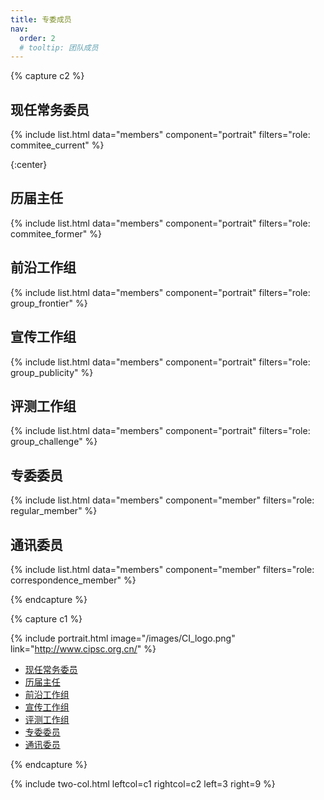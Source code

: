 ```yaml
---
title: 专委成员
nav:
  order: 2
  # tooltip: 团队成员
---
```


{% capture c2 %}

## 现任常务委员

{%
  include list.html
  data="members"
  component="portrait"
  filters="role: commitee_current"
%}

{:center}

## 历届主任

{%
  include list.html
  data="members"
  component="portrait"
  filters="role: commitee_former"
%}

## 前沿工作组

{%
  include list.html
  data="members"
  component="portrait"
  filters="role: group_frontier"
%}

## 宣传工作组

{%
  include list.html
  data="members"
  component="portrait"
  filters="role: group_publicity"
%}

## 评测工作组

{%
  include list.html
  data="members"
  component="portrait"
  filters="role: group_challenge"
%}

## 专委委员

{%
  include list.html
  data="members"
  component="member"
  filters="role: regular_member"
%}

## 通讯委员

{%
  include list.html
  data="members"
  component="member"
  filters="role: correspondence_member"
%}

{% endcapture %}

{% capture c1 %}

{% include portrait.html image="/images/CI_logo.png" link="http://www.cipsc.org.cn/" %}

<div class="sticky_sidebar">
  <ul class="no-padding margin-left-10 organizers-type-list hidden-xs" id="sidebar-nav">
    <li class=""><a href="#现任常务委员">现任常务委员</a></li>
    <li class=""><a href="#历届主任">历届主任</a></li>
    <li class=""><a href="#前沿工作组">前沿工作组</a></li>
    <li class=""><a href="#宣传工作组">宣传工作组</a></li>
    <li class=""><a href="#评测工作组">评测工作组</a></li>
    <li class=""><a href="#专委委员">专委委员</a></li>
	<li class=""><a href="#通讯委员">通讯委员</a></li>
  </ul>
</div>

{% endcapture %}

{% include two-col.html leftcol=c1 rightcol=c2 left=3 right=9 %}
